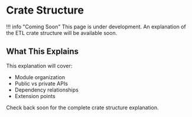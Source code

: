 # Crate Structure

!!! info "Coming Soon"
    This page is under development. An explanation of the ETL crate structure will be available soon.

## What This Explains

This explanation will cover:
- Module organization
- Public vs private APIs
- Dependency relationships
- Extension points

Check back soon for the complete crate structure explanation.